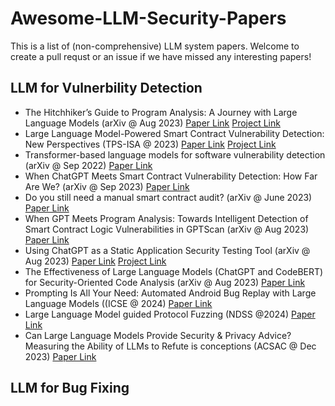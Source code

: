 # Awesome-LLM-Security-Papers

This is a list of (non-comprehensive) LLM system papers. Welcome to create a pull requst or an issue if we have missed any interesting papers!

## LLM for Vulnerbility Detection

- The Hitchhiker’s Guide to Program Analysis: A Journey with Large Language Models (arXiv @ Aug 2023) [Paper Link](https://arxiv.org/abs/2308.00245) [Project Link](https://sites.google.com/view/llift-open/home) 
- Large Language Model-Powered Smart Contract Vulnerability Detection: New Perspectives (TPS-ISA @ 2023) [Paper Link](https://arxiv.org/abs/2310.01152) [Project Link](https://github.com/git-disl/GPTLens)
- Transformer-based language models for software vulnerability detection (arXiv @ Sep 2022) [Paper Link](https://arxiv.org/abs/2204.03214)
- When ChatGPT Meets Smart Contract Vulnerability Detection: How Far Are We? (arXiv @ Sep 2023) [Paper Link](https://arxiv.org/abs/2309.05520)
- Do you still need a manual smart contract audit? (arXiv @ June 2023) [Paper Link](https://arxiv.org/abs/2306.12338)
- When GPT Meets Program Analysis: Towards Intelligent Detection of Smart Contract Logic Vulnerabilities in GPTScan (arXiv @ Aug 2023) [Paper Link](https://arxiv.org/abs/2308.03314)
- Using ChatGPT as a Static Application Security Testing Tool (arXiv @ Aug 2023) [Paper Link](https://arxiv.org/abs/2308.14434) [Project Link](https://github.com/abakhshandeh/ChatGPTasSAST)
- The Effectiveness of Large Language Models (ChatGPT and CodeBERT) for Security-Oriented Code Analysis (arXiv @ Aug 2023) [Paper Link](https://arxiv.org/abs/2307.12488)
- Prompting Is All Your Need: Automated Android Bug Replay with Large Language Models ((ICSE @ 2024) [Paper Link](https://arxiv.org/abs/2306.01987)
- Large Language Model guided Protocol Fuzzing (NDSS @2024) [Paper Link](https://abhikrc.com/pdf/NDSS24.pdf)
- Can Large Language Models Provide Security & Privacy Advice? Measuring the Ability of LLMs to Refute is conceptions (ACSAC @ Dec 2023) [Paper Link](https://dl.acm.org/doi/pdf/10.1145/3627106.3627196 )

## LLM for Bug Fixing

